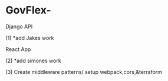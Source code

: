 # GovFlex-

Django API

(1) *add Jakes work 

React App

(2) *add simones work

(3) Create middleware patterns/ setup webpack,cors,&terraform 

